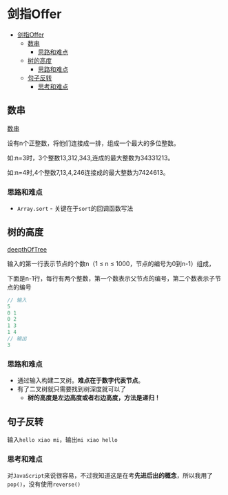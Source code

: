 # 剑指Offer

<!-- TOC -->

- [剑指Offer](#剑指offer)
  - [数串](#数串)
    - [思路和难点](#思路和难点)
  - [树的高度](#树的高度)
    - [思路和难点](#思路和难点-1)
  - [句子反转](#句子反转)
    - [思考和难点](#思考和难点)

<!-- /TOC -->

## 数串
[数串](https://github.com/JiangWeixian/Algo/blob/master/%E7%89%9B%E5%AE%A2%E7%BD%912017%E5%B9%B4%E6%A0%A1%E6%8B%9B%E7%9C%9F%E9%A2%98/es6/combineToMaxium.js)

设有n个正整数，将他们连接成一排，组成一个最大的多位整数。

如:n=3时，3个整数13,312,343,连成的最大整数为34331213。

如:n=4时,4个整数7,13,4,246连接成的最大整数为7424613。

### 思路和难点

* `Array.sort` - 关键在于`sort`的回调函数写法

## 树的高度

[deepthOfTree](https://github.com/JiangWeixian/Algo/blob/master/%E7%89%9B%E5%AE%A2%E7%BD%912017%E5%B9%B4%E6%A0%A1%E6%8B%9B%E7%9C%9F%E9%A2%98/es6/deepthOfTree.js)

输入的第一行表示节点的个数n（1 ≤ n ≤ 1000，节点的编号为0到n-1）组成，

下面是n-1行，每行有两个整数，第一个数表示父节点的编号，第二个数表示子节点的编号

```JavaScript
// 输入
5
0 1
0 2
1 3
1 4
// 输出
3
```

### 思路和难点

* 通过输入构建二叉树。**难点在于数字代表节点**。
* 有了二叉树就只需要找到树深度就可以了
  * **树的高度是左边高度或者右边高度，方法是递归！**

## 句子反转

输入`hello xiao mi`，输出`mi xiao hello`

### 思考和难点

对`JavaScript`来说很容易，不过我知道这是在考**先进后出的概念**，所以我用了`pop()`，没有使用`reverse()`  